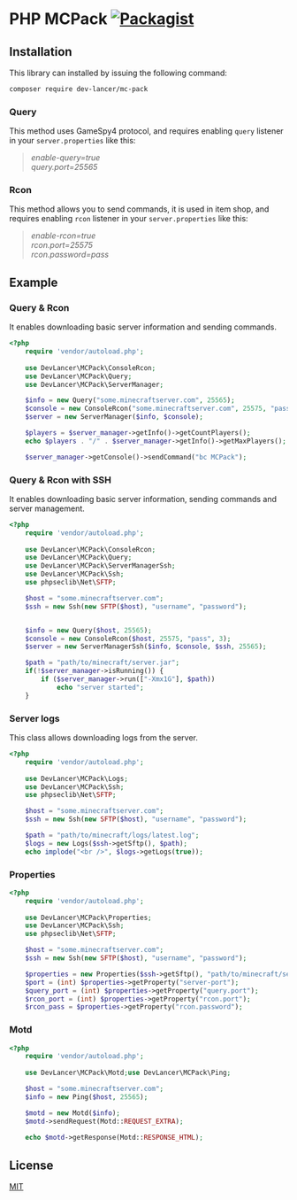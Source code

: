 # PHP MCPack [![Packagist](https://img.shields.io/packagist/dt/dev-lancer/mc-pack.svg)](https://packagist.org/packages/dev-lancer/mc-pack)

## Installation
This library can installed by issuing the following command:
```bash
composer require dev-lancer/mc-pack
```

### Query
This method uses GameSpy4 protocol, and requires enabling `query` listener in your `server.properties` like this:

> *enable-query=true*<br>
> *query.port=25565*

### Rcon
This method allows you to send commands, it is used in item shop, and requires enabling `rcon` listener in your `server.properties` like this:

> *enable-rcon=true*<br>
> *rcon.port=25575*<br>
> *rcon.password=pass*

## Example
### Query & Rcon

It enables downloading basic server information and sending commands.

```php
<?php
    require 'vendor/autoload.php';
    
    use DevLancer\MCPack\ConsoleRcon;
    use DevLancer\MCPack\Query;
    use DevLancer\MCPack\ServerManager;

    $info = new Query("some.minecraftserver.com", 25565);
    $console = new ConsoleRcon("some.minecraftserver.com", 25575, "pass", 3);
    $server = new ServerManager($info, $console);

    $players = $server_manager->getInfo()->getCountPlayers();
    echo $players . "/" . $server_manager->getInfo()->getMaxPlayers();

    $server_manager->getConsole()->sendCommand("bc MCPack");
```

### Query & Rcon with SSH

It enables downloading basic server information, sending commands and server management.

```php
<?php
    require 'vendor/autoload.php';
    
    use DevLancer\MCPack\ConsoleRcon;
    use DevLancer\MCPack\Query;
    use DevLancer\MCPack\ServerManagerSsh;
    use DevLancer\MCPack\Ssh;
    use phpseclib\Net\SFTP;

    $host = "some.minecraftserver.com";
    $ssh = new Ssh(new SFTP($host), "username", "password");


    $info = new Query($host, 25565);
    $console = new ConsoleRcon($host, 25575, "pass", 3);
    $server = new ServerManagerSsh($info, $console, $ssh, 25565);

    $path = "path/to/minecraft/server.jar";
    if(!$server_manager->isRunning()) {
        if ($server_manager->run(["-Xmx1G"], $path))
            echo "server started";
    }
```

### Server logs

This class allows downloading logs from the server.

```php
<?php
    require 'vendor/autoload.php';
    
    use DevLancer\MCPack\Logs;
    use DevLancer\MCPack\Ssh;
    use phpseclib\Net\SFTP;

    $host = "some.minecraftserver.com";
    $ssh = new Ssh(new SFTP($host), "username", "password");

    $path = "path/to/minecraft/logs/latest.log";
    $logs = new Logs($ssh->getSftp(), $path);
    echo implode("<br />", $logs->getLogs(true));
```

### Properties

```php
<?php
    require 'vendor/autoload.php';
    
    use DevLancer\MCPack\Properties;
    use DevLancer\MCPack\Ssh;
    use phpseclib\Net\SFTP;

    $host = "some.minecraftserver.com";
    $ssh = new Ssh(new SFTP($host), "username", "password");

    $properties = new Properties($ssh->getSftp(), "path/to/minecraft/server.properties");
    $port = (int) $properties->getProperty("server-port");
    $query_port = (int) $properties->getProperty("query.port");
    $rcon_port = (int) $properties->getProperty("rcon.port");
    $rcon_pass = $properties->getProperty("rcon.password");
```

### Motd

```php
<?php
    require 'vendor/autoload.php';
    
    use DevLancer\MCPack\Motd;use DevLancer\MCPack\Ping;

    $host = "some.minecraftserver.com";
    $info = new Ping($host, 25565);

    $motd = new Motd($info);
    $motd->sendRequest(Motd::REQUEST_EXTRA);
    
    echo $motd->getResponse(Motd::RESPONSE_HTML);
```

## License
[MIT](LICENSE)